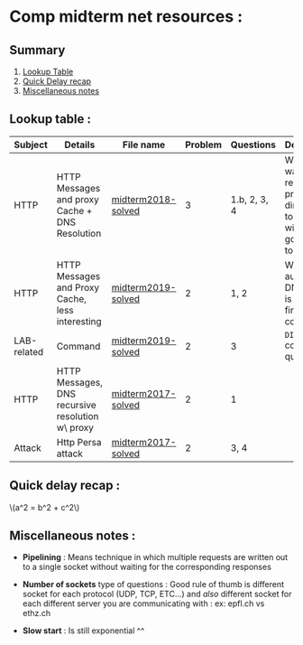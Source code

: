 <script type="text/javascript"
        src="https://cdnjs.cloudflare.com/ajax/libs/mathjax/2.7.0/MathJax.js?config=TeX-AMS_CHTML"></script>


# Comp midterm net resources :

## Summary

1. [Lookup Table](#lookup-table-)
2. [Quick Delay recap](#quick-delay-recap-)
3. [Miscellaneous notes](#miscellaneous-notes-)

## Lookup table :
| Subject | Details | File name | Problem | Questions | Details/Note |
|---------|---------|-----------|---------|-----------|--------------|
|HTTP |HTTP Messages and proxy Cache + DNS Resolution | [midterm2018-solved] | 3 | 1.b, 2, 3, 4 | When DNS was resolved, proxy directly SYN to socket without going back to localhost |
|HTTP |HTTP Messages and Proxy Cache, less interesting| [midterm2019-solved] | 2 | 1, 2         | When authoritative DNS server is not the first contacted
|LAB-related|Command|[midterm2019-solved]|2|3|`DIG` command question| 
|HTTP|HTTP Messages, DNS recursive resolution w\ proxy|[midterm2017-solved]|2|1| |
|Attack|Http Persa attack|[midterm2017-solved]|2|3, 4| |

## Quick delay recap :

\\(a^2 = b^2 + c^2\\)

## Miscellaneous notes :

- **Pipelining** : Means technique in which multiple requests are written out to a single socket without waiting for the corresponding responses

- **Number of sockets** type of questions : Good rule of thumb is different socket for each 
protocol (UDP, TCP, ETC...) and _also_ different socket for each different server you are communicating with :
ex: epfl.ch vs ethz.ch

- **Slow start** : Is still exponential ^^






[midterm2017-solved]: resources/midterm2017-solved.pdf
[midterm2018-solved]: resources/midterm2018-solved.pdf
[midterm2019-solved]: resources/midterm2019-solved.pdf
